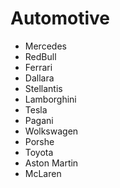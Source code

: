 # Automotive
* Mercedes
* RedBull
* Ferrari
* Dallara
* Stellantis
* Lamborghini
* Tesla
* Pagani
* Wolkswagen
* Porshe
* Toyota
* Aston Martin
* McLaren
